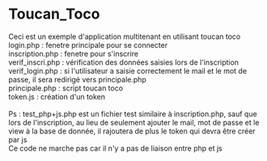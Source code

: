 # Toucan_Toco </br>
Ceci est un exemple d'application multitenant en utilisant toucan toco </br>
login.php : fenetre principale pour se connecter </br>
inscription.php : fenetre pour s'inscrire </br>
verif_inscri.php : vérification des données saisies lors de l'inscription </br>
verif_login.php : si l'utilisateur a saisie correctement le mail et le mot de passe, il sera redirigé vers principale.php </br>
principale.php : script toucan toco </br>
token.js : création d'un token </br></br>
Ps : test_php+js.php est un fichier test similaire à inscription.php, sauf que lors de l'inscription, au lieu de seulement ajouter le mail, mot de passe et le view à la base de donnée, il rajoutera de plus le token qui devra être créer par js </br>
Ce code ne marche pas car il n'y a pas de liaison entre php et js

